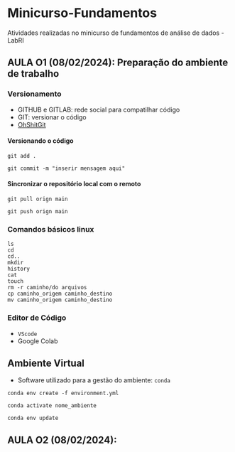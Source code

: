 # Minicurso-Fundamentos
Atividades realizadas no minicurso de fundamentos de análise de dados - LabRI

## AULA O1 (08/02/2024): Preparação do ambiente de trabalho

### Versionamento

- GITHUB e GITLAB: rede social para compatilhar código
- GIT: versionar o código
- [OhShitGit](https://ohshitgit.com/pt_br/swears/)

#### Versionando o código
  
  ```
  git add .
  ```

  ```
  git commit -m "inserir mensagem aqui"
  ```

#### Sincronizar o repositório local com o remoto

  ```
  git pull orign main
  ```

  ```
  git push orign main
  ```

### Comandos básicos linux

```
ls
cd
cd..
mkdir
history
cat
touch
rm -r caminho/do arquivos
cp caminho_origem caminho_destino
mv caminho_origem caminho_destino

```

### Editor de Código

- `VScode`
- Google Colab

## Ambiente Virtual

- Software utilizado para a gestão do ambiente: `conda`

```
conda env create -f environment.yml 
```

```
conda activate nome_ambiente
```

```
conda env update
```

## AULA O2 (08/02/2024): 
